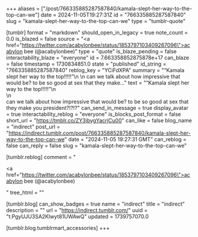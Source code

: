 +++
aliases = ["/post/766335885287587840/kamala-slept-her-way-to-the-top-can-we"]
date = 2024-11-05T19:27:31Z
id = "766335885287587840"
slug = "kamala-slept-her-way-to-the-top-can-we"
type = "tumblr-quote"

[tumblr]
format = "markdown"
should_open_in_legacy = true
note_count = 0.0
is_blazed = false
source = "<a href=\"https://twitter.com/acabylonbee/status/1853797103409267096\">acabylon bee (@acabylonbee)</a>"
type = "quote"
is_blaze_pending = false
interactability_blaze = "everyone"
id = 7.663358852875878e+17
can_blaze = false
timestamp = 1730834851.0
state = "published"
id_string = "766335885287587840"
reblog_key = "YCiFdXPA"
summary = "“Kamala slept her way to the top!!!!!”\n \n can we talk about how impressive that would be? to be so good at sex that they make..."
text = "&ldquo;Kamala slept her way to the top!!!!!&rdquo;\n<br/>\n<br/>can we talk about how impressive that would be? to be so good at sex that they make you president?!?!?"
can_send_in_message = true
display_avatar = true
interactability_reblog = "everyone"
is_blocks_post_format = false
short_url = "https://tmblr.co/ZY3jbygYacrjCu00"
can_like = false
blog_name = "indirect"
post_url = "https://indirect.tumblr.com/post/766335885287587840/kamala-slept-her-way-to-the-top-can-we"
date = "2024-11-05 19:27:31 GMT"
can_reblog = false
can_reply = false
slug = "kamala-slept-her-way-to-the-top-can-we"

[tumblr.reblog]
comment = "<p><a href=\"https://twitter.com/acabylonbee/status/1853797103409267096\">acabylon bee (@acabylonbee)</a></p>"
tree_html = ""

[tumblr.blog]
can_show_badges = true
name = "indirect"
title = "indirect"
description = ""
url = "https://indirect.tumblr.com/"
uuid = "t:PgyUJU3SA2Klwyt81UWAwQ"
updated = 1739757070.0

[tumblr.blog.tumblrmart_accessories]
+++
